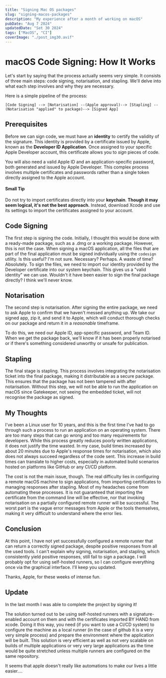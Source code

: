 ```yaml
---
title: "Signing Mac OS packages"
slug: "signing-macos-packages"
description: "My experience after a month of working on macOS"
pubDate: "Aug 7 2024"
updatedDate: "Set 30 2024"
tags: ["MacOS", "CI"]
coverImage: "./post_img30.avif"
---
```

# macOS Code Signing: How It Works

Let's start by saying that the process actually seems very simple. It consists of three main steps: code signing, notarisation, and stapling. We'll delve into what each step involves and why they are necessary.

Here is a simple pipeline of the process:

```
[Code Signing] --> [Notarisation] --(Apple approval)--> [Stapling] --(Notarisation "applied" to package)--> [Signed App]
```

## Prerequisites

Before we can sign code, we must have an **identity** to certify the validity of the signature. This identity is provided by a certificate issued by Apple, known as the **Developer ID Application**. Once assigned to your specific Apple Developer account, this certificate allows you to *sign* pieces of code.

You will also need a valid Apple ID and an application-specific password, both generated and issued by Apple Developer. This complex process involves multiple certificates and passwords rather than a single token directly assigned to the Apple account.

#### Small Tip

Do not try to import certificates directly into your **keychain**. **Though it may seem logical, it's not the best approach.** Instead, download Xcode and use its settings to import the certificates assigned to your account.

## Code Signing

The first step is signing the code. Initially, I thought this would be done with a ready-made package, such as a .dmg or a working package. However, this is not the case. When signing a macOS application, all the files that are part of the final application must be signed individually using the ```codesign``` utility.
Is this useful? I'm not sure. Necessary? Perhaps. A waste of time? Absolutely. To sign the files, we need to import our identity provided by the Developer certificate into our system keychain. This gives us a "valid identity" we can use. Wouldn't it have been easier to sign the final package directly? I think we'll never know.

## Notarisation

The second step is notarisation. After signing the entire package, we need to ask Apple to confirm that we haven't messed anything up. We take our signed app, zip it, and send it to Apple, which will conduct thorough checks on our package and return it in a *reasonable* timeframe.

To do this, we need our Apple ID, app-specific password, and Team ID. When we get the package back, we'll know if it has been properly notarised or if there's something considered unworthy or unsafe for publication.

## Stapling

The final stage is stapling. This process involves integrating the notarisation ticket into the final package, making it distributable as a secure package. This ensures that the package has not been tampered with after notarisation. Without this step, we will not be able to run the application on macOS since Gatekeeper, not seeing the embedded ticket, will not recognise the package as signed.

## My Thoughts

I've been a Linux user for 10 years, and this is the first time I've had to go through such a process to run an application on an operating system. There are too many steps that can go wrong and too many requirements for developers. While this process greatly reduces poorly written applications, it does not justify the time wasted. In my case, build times increased by about 20 minutes due to Apple's response times for notarisation, which also does not always succeed regardless of the code sent. This increase in build times can translate to higher costs, especially in automated build scenarios hosted on platforms like GitHub or any CI/CD platform.

The cost is not the main issue, though. The real difficulty lies in configuring a remote macOS machine to sign applications, from importing certificates to managing responses after stapling. Most of my headaches come from automating these processes. It is not guaranteed that importing the certificate from the command line will be effective, nor that invoking notarisation on a partially configured remote runner will be successful. The worst part is the vague error messages from Apple or the tools themselves, making it very difficult to understand where the error lies.

## Conclusion

At this point, I have not yet successfully configured a remote runner that can return a correctly signed package, despite positive responses from all the used tools. I can't explain why signing, notarisation, and stapling, which consistently yield positive responses, still fail to sign a package. I will probably opt for using self-hosted runners, so I can configure everything once via the graphical interface. I'll keep you updated.

Thanks, Apple, for these weeks of intense fun.

## Update

In the last month I was able to complete the project by signing it!

The solution turned out to be using self-hosted runners with a signature-enabled account on them and with the certificates imported BY HAND from xcode.
Doing it this way, you need (if you want to use a CI/CD system) to configure the machine as a local runner (in the case of github it is a very very simple process) and prepare the environment where the application will be built.
This solution is very efficient as well as not very scalable on builds of multiple applications or very very large applications as the time would be quite stretched unless multiple runners are configured on the same repository.

It seems that apple doesn't really like automations to make our lives a little easier....
